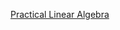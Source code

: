 [Practical Linear Algebra]( https://github.com/mHamzaArain/Udacity_Deeplearning_Learning/blob/main/02_LinearAljebra/numpy.ipynb )

